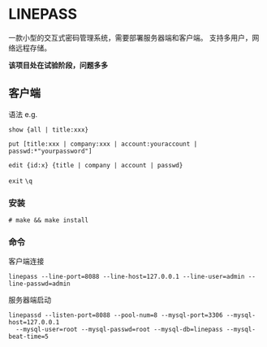 #  LINEPASS
一款小型的交互式密码管理系统，需要部署服务器端和客户端。
支持多用户，网络远程存储。

**该项目处在试验阶段，问题多多**

## 客户端
语法 e.g.

`show {all | title:xxx}` 

`put [title:xxx | company:xxx | account:youraccount | passwd:*"yourpassword"]`

`edit {id:x} {title | company | account | passwd}`

`exit` `\q`

### 安装
```shell
# make && make install
```
### 命令
客户端连接
```shell
linepass --line-port=8088 --line-host=127.0.0.1 --line-user=admin --line-passwd=admin
```
服务器端启动
```shell
linepassd --listen-port=8088 --pool-num=8 --mysql-port=3306 --mysql-host=127.0.0.1 
  --mysql-user=root --mysql-passwd=root --mysql-db=linepass --mysql-beat-time=5
```
